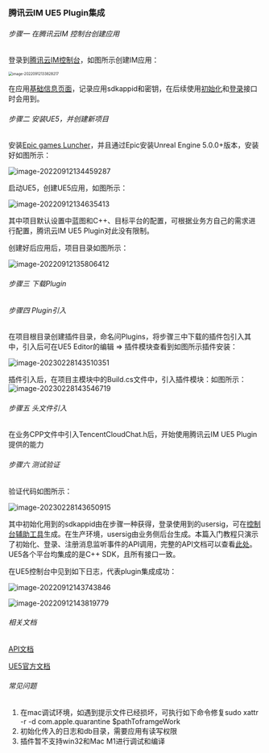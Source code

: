 ### 腾讯云IM UE5 Plugin集成

###### 步骤一 在腾讯云IM 控制台创建应用

登录到[腾讯云IM控制台](https://console.cloud.tencent.com/im)，如图所示创建IM应用：

<img src="https://markdown-1252238885.cos.ap-guangzhou.myqcloud.com/2022-09-12-053828.png" alt="image-20220912133828217" style="zoom:50%;" />

在应用[基础信息页面](https://console.cloud.tencent.com/im/detail)，记录应用sdkappid和密钥，在后续使用[初始化](https://im.sdk.qcloud.com/doc/zh-cn/classV2TIMManager.html#aecee922675b671cd979d68604a4be1bb)和[登录](https://im.sdk.qcloud.com/doc/zh-cn/classV2TIMManager.html#a6a9c19be21327ace77ab75657d2944b3)接口时会用到。

###### 步骤二 安装UE5，并创建新项目

安装[Epic games Luncher](https://store.epicgames.com/en-US/download)，并且通过Epic安装Unreal Engine 5.0.0+版本，安装好如图所示：

![image-20220912134459287](https://markdown-1252238885.cos.ap-guangzhou.myqcloud.com/2022-09-12-054459.png)

启动UE5，创建UE5应用，如图所示：

![image-20220912134635413](https://markdown-1252238885.cos.ap-guangzhou.myqcloud.com/2022-09-12-054635.png)

其中项目默认设置中蓝图和C++、目标平台的配置，可根据业务方自己的需求进行配置，腾讯云IM UE5 Plugin对此没有限制。

创建好后应用后，项目目录如图所示：

![image-20220912135806412](https://markdown-1252238885.cos.ap-guangzhou.myqcloud.com/2022-09-12-055806.png)

###### 步骤三 下载Plugin



###### 步骤四 Plugin引入

在项目根目录创建插件目录，命名问Plugins，将步骤三中下载的插件包引入其中，引入后可在UE5 Editor的编辑 => 插件模块查看到如图所示插件安装：

![image-20230228143510351](https://markdown-1252238885.cos.ap-guangzhou.myqcloud.com/2023-02-28-063517.png)

插件引入后，在项目主模块中的Build.cs文件中，引入插件模块：如图所示：
![image-20230228143546719](https://markdown-1252238885.cos.ap-guangzhou.myqcloud.com/2023-02-28-063547.png)

###### 步骤五 头文件引入

在业务CPP文件中引入TencentCloudChat.h后，开始使用腾讯云IM UE5 Plugin提供的能力

###### 步骤六 测试验证

验证代码如图所示：

![image-20230228143650915](https://markdown-1252238885.cos.ap-guangzhou.myqcloud.com/2023-02-28-063651.png)

其中初始化用到的sdkappid由在步骤一种获得，登录使用到的usersig，可在[控制台辅助工具](https://console.cloud.tencent.com/im/tool-usersig)生成。在生产环境，usersig由业务侧后台生成。本篇入门教程只演示了初始化、登录、注册消息监听事件的API调用，完整的API文档可以查看[此处](https://im.sdk.qcloud.com/doc/zh-cn/classV2TIMManager.html)。UE5各个平台均集成的是C++ SDK，且所有接口一致。

在UE5控制台中见到如下日志，代表plugin集成成功：

![image-20220912143743846](https://markdown-1252238885.cos.ap-guangzhou.myqcloud.com/2022-09-12-063744.png)

![image-20220912143819779](https://markdown-1252238885.cos.ap-guangzhou.myqcloud.com/2022-09-12-063820.png)

###### 相关文档

[API文档](https://im.sdk.qcloud.com/doc/zh-cn/classV2TIMManager.html)

[UE5官方文档](https://docs.unrealengine.com/5.0/zh-CN/)

###### 常见问题

1. 在mac调试环境，如遇到提示文件已经损坏，可执行如下命令修复sudo xattr -r -d com.apple.quarantine $pathToframgeWork 
2. 初始化传入的日志和db目录，需要应用有读写权限
3. 插件暂不支持win32和Mac M1进行调试和编译